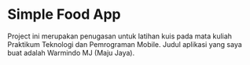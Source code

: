 # Simple Food App

Project ini merupakan penugasan untuk latihan kuis pada mata kuliah Praktikum Teknologi dan Pemrograman Mobile. Judul aplikasi yang saya buat adalah Warmindo MJ (Maju Jaya).
